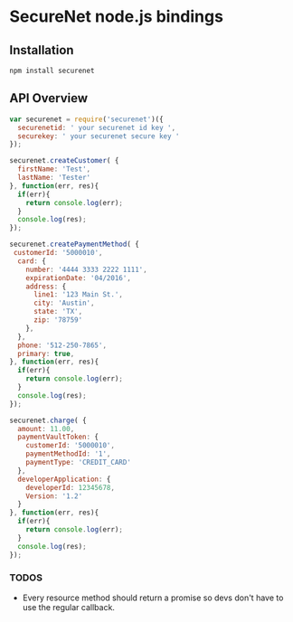 # SecureNet node.js bindings 

## Installation

`npm install securenet`


## API Overview

```js
var securenet = require('securenet')({
  securenetid: ' your securenet id key ',
  securekey: ' your securenet secure key '
});
```

```js
securenet.createCustomer( {
  firstName: 'Test',
  lastName: 'Tester'
}, function(err, res){
  if(err){
    return console.log(err);
  }
  console.log(res);
});
```

```js
securenet.createPaymentMethod( {
 customerId: '5000010',
  card: {
    number: '4444 3333 2222 1111',
    expirationDate: '04/2016',
    address: {
      line1: '123 Main St.',
      city: 'Austin',
      state: 'TX',
      zip: '78759'
    },
  },
  phone: '512-250-7865',
  primary: true,
}, function(err, res){
  if(err){
    return console.log(err);
  }
  console.log(res);
});
```

```js
securenet.charge( {
  amount: 11.00,
  paymentVaultToken: {
    customerId: '5000010',
    paymentMethodId: '1',
    paymentType: 'CREDIT_CARD'
  },
  developerApplication: {
    developerId: 12345678,
    Version: '1.2'
  }
}, function(err, res){
  if(err){
    return console.log(err);
  }
  console.log(res);
});
```


### TODOS
* Every resource method should return a promise so devs don't have to use the regular callback.

